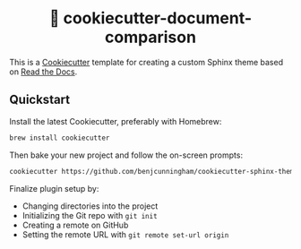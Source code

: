<h1 align="center">
🍪 cookiecutter-document-comparison
</h1>

This is a [Cookiecutter](https://github.com/cookiecutter/cookiecutter) template
for creating a custom Sphinx theme based on [Read the Docs]().

## Quickstart

Install the latest Cookiecutter, preferably with Homebrew:

```bash
brew install cookiecutter
```

Then bake your new project and follow the on-screen prompts:

```bash
cookiecutter https://github.com/benjcunningham/cookiecutter-sphinx-theme.git
```

Finalize plugin setup by:

- Changing directories into the project
- Initializing the Git repo with `git init`
- Creating a remote on GitHub
- Setting the remote URL with `git remote set-url origin`
